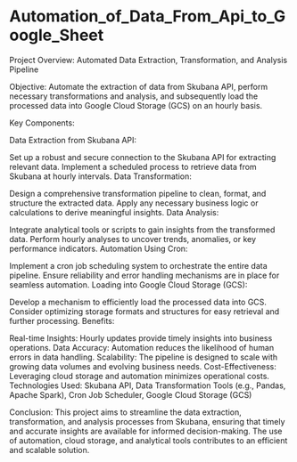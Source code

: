 # Automation_of_Data_From_Api_to_Google_Sheet

Project Overview: Automated Data Extraction, Transformation, and Analysis Pipeline

Objective:
Automate the extraction of data from Skubana API, perform necessary transformations and analysis, and subsequently load the processed data into Google Cloud Storage (GCS) on an hourly basis.

Key Components:

Data Extraction from Skubana API:

Set up a robust and secure connection to the Skubana API for extracting relevant data.
Implement a scheduled process to retrieve data from Skubana at hourly intervals.
Data Transformation:

Design a comprehensive transformation pipeline to clean, format, and structure the extracted data.
Apply any necessary business logic or calculations to derive meaningful insights.
Data Analysis:

Integrate analytical tools or scripts to gain insights from the transformed data.
Perform hourly analyses to uncover trends, anomalies, or key performance indicators.
Automation Using Cron:

Implement a cron job scheduling system to orchestrate the entire data pipeline.
Ensure reliability and error handling mechanisms are in place for seamless automation.
Loading into Google Cloud Storage (GCS):

Develop a mechanism to efficiently load the processed data into GCS.
Consider optimizing storage formats and structures for easy retrieval and further processing.
Benefits:

Real-time Insights: Hourly updates provide timely insights into business operations.
Data Accuracy: Automation reduces the likelihood of human errors in data handling.
Scalability: The pipeline is designed to scale with growing data volumes and evolving business needs.
Cost-Effectiveness: Leveraging cloud storage and automation minimizes operational costs.
Technologies Used:
Skubana API, Data Transformation Tools (e.g., Pandas, Apache Spark), Cron Job Scheduler, Google Cloud Storage (GCS)

Conclusion:
This project aims to streamline the data extraction, transformation, and analysis processes from Skubana, ensuring that timely and accurate insights are available for informed decision-making. The use of automation, cloud storage, and analytical tools contributes to an efficient and scalable solution.

